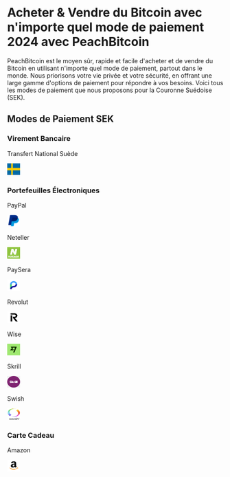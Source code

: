<body class="payment-methods-page">

# Acheter & Vendre du Bitcoin avec n'importe quel mode de paiement 2024 avec PeachBitcoin

PeachBitcoin est le moyen sûr, rapide et facile d'acheter et de vendre du Bitcoin en utilisant n'importe quel mode de paiement, partout dans le monde. Nous priorisons votre vie privée et votre sécurité, en offrant une large gamme d'options de paiement pour répondre à vos besoins. Voici tous les modes de paiement que nous proposons pour la Couronne Suédoise (SEK).

## Modes de Paiement SEK

### Virement Bancaire

<div class="payment-grid">
    <div class="payment-grid-item">
        <p>Transfert National Suède</p> 
        <img src="/img/faq/logoimg/swedenflag.png" width="30px" height="27px" alt="Acheter du bitcoin avec Transfert National Suède, Vendre du bitcoin avec Transfert National Suède">
    </div>
</div>

### Portefeuilles Électroniques

<div class="payment-grid">
    <div class="payment-grid-item">
        <p>PayPal</p>
        <img src="/img/faq/logoimg/paypal.png" width="30px" height="27px" alt="Acheter du bitcoin avec PayPal, Vendre du bitcoin avec PayPal">
    </div>
    <div class="payment-grid-item">
        <p>Neteller</p> 
        <img src="/img/faq/logoimg/neteller.png" width="30px" height="27px" alt="Acheter du bitcoin avec Neteller, Vendre du bitcoin avec Neteller">
    </div>
    <div class="payment-grid-item">
        <p>PaySera</p> 
        <img src="/img/faq/logoimg/paysera.png" width="30px" height="27px" alt="Acheter du bitcoin avec PaySera, Vendre du bitcoin avec PaySera">
    </div>
    <div class="payment-grid-item">
        <p>Revolut</p> 
        <img src="/img/faq/logoimg/revolut.png" width="30px" height="27px" alt="Acheter du bitcoin avec Revolut, Vendre du bitcoin avec Revolut">
    </div>
    <div class="payment-grid-item">
        <p>Wise</p>
        <img src="/img/faq/logoimg/wise.png" width="30px" height="27px" alt="Acheter du bitcoin avec Wise, Vendre du bitcoin avec Wise">
    </div>
    <div class="payment-grid-item">
        <p>Skrill</p> 
        <img src="/img/faq/logoimg/skrill.png" width="30px" height="27px" alt="Acheter du bitcoin avec Skrill, Vendre du bitcoin avec Skrill">
    </div>
    <div class="payment-grid-item">
        <p>Swish</p>
        <img src="/img/faq/logoimg/swishlogo.png" width="30px" height="27px" alt="Acheter du bitcoin avec Swish, Vendre du bitcoin avec Swish">
    </div>
</div>

### Carte Cadeau

<div class="payment-grid">
    <div class="payment-grid-item">
        <p>Amazon</p> 
        <img src="/img/faq/logoimg/amazon.png" width="30px" height="27px" alt="Acheter du bitcoin avec une carte-cadeau Amazon, Vendre du bitcoin avec une carte-cadeau Amazon">
    </div>
</div>

</body>
